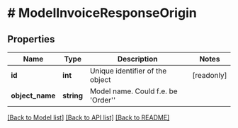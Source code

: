 # # ModelInvoiceResponseOrigin

## Properties

Name | Type | Description | Notes
------------ | ------------- | ------------- | -------------
**id** | **int** | Unique identifier of the object | [readonly]
**object_name** | **string** | Model name. Could f.e. be &#39;Order&#39;&#39; |

[[Back to Model list]](../../README.md#models) [[Back to API list]](../../README.md#endpoints) [[Back to README]](../../README.md)
